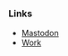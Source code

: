 ### Links

- <a rel="me" href="https://mastodon.social/@ffried">Mastodon</a>
- [Work](https://sersoft.de)
